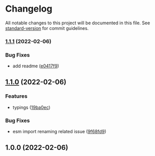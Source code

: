 # Changelog

All notable changes to this project will be documented in this file. See [standard-version](https://github.com/conventional-changelog/standard-version) for commit guidelines.

### [1.1.1](https://github.com/y-nk/remark-mdx-frontmatter-nextjs/compare/v1.1.0...v1.1.1) (2022-02-06)


### Bug Fixes

* add readme ([e0417f9](https://github.com/y-nk/remark-mdx-frontmatter-nextjs/commit/e0417f903614e7b4c69f6febde3d7be5454b70da))

## [1.1.0](https://github.com/y-nk/remark-mdx-frontmatter-nextjs/compare/v1.0.0...v1.1.0) (2022-02-06)


### Features

* typings ([19ba0ec](https://github.com/y-nk/remark-mdx-frontmatter-nextjs/commit/19ba0ec91cd78b0c44c9997c2cd31597fd8056cf))


### Bug Fixes

* esm import renaming related issue ([9f68fd9](https://github.com/y-nk/remark-mdx-frontmatter-nextjs/commit/9f68fd9880aa1c56106866da171f117dd6475cbe))

## 1.0.0 (2022-02-06)
